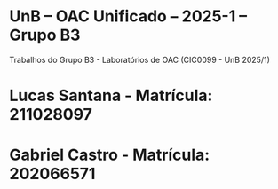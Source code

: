 # UnB – OAC Unificado – 2025-1 – Grupo B3

Trabalhos do Grupo B3 - Laboratórios de OAC (CIC0099 - UnB 2025/1)

# Lucas Santana - Matrícula: 211028097

# Gabriel Castro - Matrícula: 202066571
